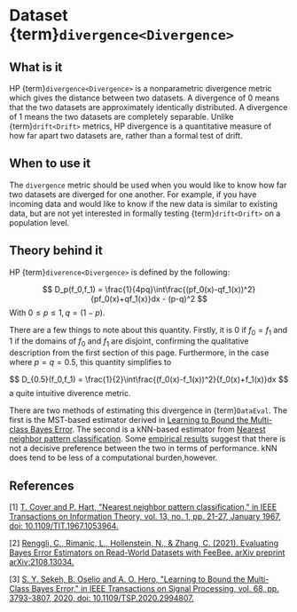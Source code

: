 # Dataset {term}`divergence<Divergence>`

## What is it

HP {term}`divergence<Divergence>` is a nonparametric divergence metric which gives the distance between two datasets. A divergence of 0 means that the two datasets are approximately identically distributed. A divergence of 1 means the two datasets are completely separable. Unlike {term}`drift<Drift>` metrics, HP divergence is a quantitative measure of how far apart two datasets are, rather than a formal test of drift.

## When to use it

The `divergence` metric should be used when you would like to know how far two datasets are diverged for one another. For example, if you have incoming data and would like to know if the new data is similar to existing data, but are not yet interested in formally testing {term}`drift<Drift>` on a population level.

## Theory behind it

HP {term}`diverence<Divergence>` is defined by the following:

$$
D_p(f_0,f_1) = \frac{1}{4pq}\int\frac{(pf_0(x)-qf_1(x))^2}{pf_0(x)+qf_1(x)}dx - (p-q)^2
$$
With $0\leq p\leq 1, q = (1-p)$.

There are a few things to note about this quantity. Firstly, it is $0$ if $f_0=f_1$ and $1$ if the domains of $f_0$ and $f_1$ are disjoint, confirming the qualitative description from the first section of this page. Furthermore, in the case where $p=q=0.5$, this quantity simplifies to

$$
D_{0.5}(f_0,f_1) = \frac{1}{2}\int\frac{(f_0(x)-f_1(x))^2}{f_0(x)+f_1(x)}dx
$$
a quite intuitive diverence metric.

There are two methods of estimating this divergence in {term}`DataEval`. The first is the MST-based estimator derived in [Learning to Bound the Multi-class Bayes Error](https://arxiv.org/abs/1811.06419). The second is a kNN-based estimator from [Nearest neighbor pattern classification](https://ieeexplore.ieee.org/document/1053964). Some [empirical results](https://arxiv.org/abs/2108.13034) suggest that there is not a decisive preference between the two in terms of performance. kNN does tend to be less of a computational burden,however.

## References

[1] [T. Cover and P. Hart, "Nearest neighbor pattern classification," in IEEE Transactions on Information Theory, vol. 13, no. 1, pp. 21-27, January 1967, doi: 10.1109/TIT.1967.1053964.](https://ieeexplore.ieee.org/document/1053964)

[2] [Renggli, C., Rimanic, L., Hollenstein, N., & Zhang, C. (2021). Evaluating Bayes Error Estimators on Read-World Datasets with FeeBee. arXiv preprint arXiv:2108.13034.](https://arxiv.org/abs/2108.13034)

[3] [S. Y. Sekeh, B. Oselio and A. O. Hero, "Learning to Bound the Multi-Class Bayes Error," in IEEE Transactions on Signal Processing, vol. 68, pp. 3793-3807, 2020, doi: 10.1109/TSP.2020.2994807. ](https://ieeexplore.ieee.org/document/9093984)